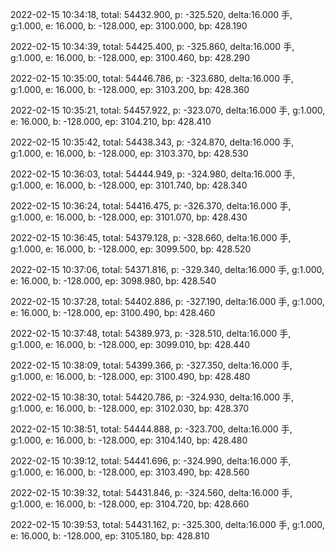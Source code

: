 2022-02-15 10:34:18, total: 54432.900, p: -325.520, delta:16.000 手, g:1.000, e: 16.000, b: -128.000, ep: 3100.000, bp: 428.190

2022-02-15 10:34:39, total: 54425.400, p: -325.860, delta:16.000 手, g:1.000, e: 16.000, b: -128.000, ep: 3100.460, bp: 428.290

2022-02-15 10:35:00, total: 54446.786, p: -323.680, delta:16.000 手, g:1.000, e: 16.000, b: -128.000, ep: 3103.200, bp: 428.360

2022-02-15 10:35:21, total: 54457.922, p: -323.070, delta:16.000 手, g:1.000, e: 16.000, b: -128.000, ep: 3104.210, bp: 428.410

2022-02-15 10:35:42, total: 54438.343, p: -324.870, delta:16.000 手, g:1.000, e: 16.000, b: -128.000, ep: 3103.370, bp: 428.530

2022-02-15 10:36:03, total: 54444.949, p: -324.980, delta:16.000 手, g:1.000, e: 16.000, b: -128.000, ep: 3101.740, bp: 428.340

2022-02-15 10:36:24, total: 54416.475, p: -326.370, delta:16.000 手, g:1.000, e: 16.000, b: -128.000, ep: 3101.070, bp: 428.430

2022-02-15 10:36:45, total: 54379.128, p: -328.660, delta:16.000 手, g:1.000, e: 16.000, b: -128.000, ep: 3099.500, bp: 428.520

2022-02-15 10:37:06, total: 54371.816, p: -329.340, delta:16.000 手, g:1.000, e: 16.000, b: -128.000, ep: 3098.980, bp: 428.540

2022-02-15 10:37:28, total: 54402.886, p: -327.190, delta:16.000 手, g:1.000, e: 16.000, b: -128.000, ep: 3100.490, bp: 428.460

2022-02-15 10:37:48, total: 54389.973, p: -328.510, delta:16.000 手, g:1.000, e: 16.000, b: -128.000, ep: 3099.010, bp: 428.440

2022-02-15 10:38:09, total: 54399.366, p: -327.350, delta:16.000 手, g:1.000, e: 16.000, b: -128.000, ep: 3100.490, bp: 428.480

2022-02-15 10:38:30, total: 54420.786, p: -324.930, delta:16.000 手, g:1.000, e: 16.000, b: -128.000, ep: 3102.030, bp: 428.370

2022-02-15 10:38:51, total: 54444.888, p: -323.700, delta:16.000 手, g:1.000, e: 16.000, b: -128.000, ep: 3104.140, bp: 428.480

2022-02-15 10:39:12, total: 54441.696, p: -324.990, delta:16.000 手, g:1.000, e: 16.000, b: -128.000, ep: 3103.490, bp: 428.560

2022-02-15 10:39:32, total: 54431.846, p: -324.560, delta:16.000 手, g:1.000, e: 16.000, b: -128.000, ep: 3104.720, bp: 428.660

2022-02-15 10:39:53, total: 54431.162, p: -325.300, delta:16.000 手, g:1.000, e: 16.000, b: -128.000, ep: 3105.180, bp: 428.810